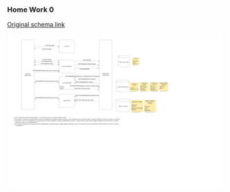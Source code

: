 ### Home Work 0

[Original schema link](https://lucid.app/lucidchart/5aadd895-4b1e-49af-a9c8-5a34eedc5292/edit?invitationId=inv_02a5e0e2-e9fe-4c8b-9960-24af7633693c)

![Schema](https://github.com/aglushkov/uber_popug/blob/home_work_0/image0.png?raw=true)
